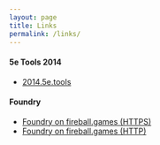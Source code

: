 ```yaml
---
layout: page
title: Links
permalink: /links/
---
```


#### 5e Tools 2014
- [2014.5e.tools](https://2014.5e.tools/)

#### Foundry
- [Foundry on fireball.games (HTTPS)](https://dnd.fireball.games/)
- [Foundry on fireball.games (HTTP)](http://fireball.games:30000/)
